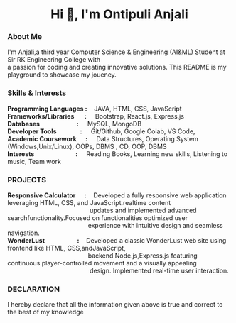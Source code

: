 <h1 align="center">Hi 👋, I'm Ontipuli Anjali</h1>
<h3 align="left">About Me</h3>
<p>I'm Anjali,a third year Computer Science & Engineering (AI&ML) Student at Sir RK Engineering College with<br>
a passion for coding and creating innovative solutions. This README is my playground to showcase my joueney.</p>
<h3 align="left">Skills & Interests</h3>
<strong> Programming Languages&nbsp:</strong>&nbsp&nbsp&nbsp JAVA, HTML, CSS, JavaScript<br>
<strong> Frameworks/Libraries&nbsp&nbsp&nbsp&nbsp&nbsp&nbsp&nbsp:</strong> &nbsp&nbsp&nbsp Bootstrap, React.js, Express.js<br>
<strong> Databases&nbsp&nbsp&nbsp&nbsp&nbsp&nbsp&nbsp&nbsp&nbsp&nbsp&nbsp&nbsp&nbsp&nbsp&nbsp&nbsp&nbsp&nbsp&nbsp&nbsp&nbsp&nbsp&nbsp&nbsp&nbsp:</strong>&nbsp&nbsp&nbsp&nbsp MySQL, MongoDB<br>
<strong> Developer Tools&nbsp&nbsp&nbsp&nbsp&nbsp&nbsp&nbsp&nbsp&nbsp&nbsp&nbsp&nbsp&nbsp&nbsp&nbsp&nbsp:</strong> &nbsp&nbsp&nbsp  Git/Github, Google Colab, VS Code,<br>
<strong> Academic Coursework&nbsp&nbsp&nbsp&nbsp&nbsp&nbsp:</strong> &nbsp&nbsp&nbsp Data Structures, Operating System (Windows,Unix/Linux), OOPs, DBMS , CD,
 OOP, DBMS<br>
<strong> Interests&nbsp&nbsp&nbsp&nbsp&nbsp&nbsp&nbsp&nbsp&nbsp&nbsp&nbsp&nbsp&nbsp&nbsp&nbsp&nbsp&nbsp&nbsp&nbsp&nbsp&nbsp&nbsp&nbsp&nbsp&nbsp&nbsp&nbsp&nbsp:</strong>&nbsp&nbsp&nbsp&nbsp  Reading Books,
  Learning new skills, Listening to music, Team work<br>
  <h3 align="left">PROJECTS</h3>
<strong>  Responsive Calculator&nbsp&nbsp&nbsp&nbsp&nbsp&nbsp:</strong>&nbsp&nbsp&nbsp Developed a fully responsive web application leveraging HTML, CSS, and JavaScript.realtime content &nbsp&nbsp&nbsp&nbsp&nbsp&nbsp&nbsp&nbsp&nbsp&nbsp&nbsp&nbsp&nbsp&nbsp&nbsp&nbsp&nbsp&nbsp&nbsp&nbsp&nbsp&nbsp&nbsp&nbsp&nbsp&nbsp&nbsp&nbsp&nbsp&nbsp&nbsp&nbsp&nbsp&nbsp&nbsp&nbsp&nbsp&nbsp&nbsp&nbsp&nbsp&nbsp&nbsp&nbsp&nbsp&nbsp updates and implemented advanced searchfunctionality.Focused on functionalities optimized user  &nbsp&nbsp&nbsp&nbsp&nbsp&nbsp&nbsp&nbsp&nbsp&nbsp&nbsp&nbsp&nbsp&nbsp&nbsp&nbsp&nbsp&nbsp&nbsp&nbsp&nbsp&nbsp&nbsp&nbsp&nbsp&nbsp&nbsp&nbsp&nbsp&nbsp&nbsp&nbsp&nbsp&nbsp&nbsp&nbsp&nbsp&nbsp&nbsp&nbsp&nbsp&nbsp&nbsp&nbsp&nbsp experience with intuitive design and seamless navigation.<br>
<strong> WonderLust&nbsp&nbsp&nbsp&nbsp&nbsp&nbsp&nbsp&nbsp&nbsp&nbsp&nbsp&nbsp&nbsp&nbsp&nbsp&nbsp&nbsp&nbsp&nbsp&nbsp&nbsp&nbsp:</strong>&nbsp&nbsp&nbsp Developed a classic WonderLust web site using frontend like HTML, CSS,andJavaScript, 
&nbsp&nbsp&nbsp&nbsp&nbsp&nbsp&nbsp&nbsp&nbsp&nbsp&nbsp&nbsp&nbsp&nbsp&nbsp&nbsp&nbsp&nbsp&nbsp&nbsp&nbsp&nbsp&nbsp&nbsp&nbsp&nbsp&nbsp&nbsp&nbsp&nbsp&nbsp&nbsp&nbsp&nbsp&nbsp&nbsp&nbsp&nbsp&nbsp&nbsp&nbsp&nbsp&nbsp&nbsp&nbsp&nbspbackend Node.js,Express.js featuring continuous player-controlled movement and a visually appealing 
&nbsp&nbsp&nbsp&nbsp&nbsp&nbsp&nbsp&nbsp&nbsp&nbsp&nbsp&nbsp&nbsp&nbsp&nbsp&nbsp&nbsp&nbsp&nbsp&nbsp&nbsp&nbsp&nbsp&nbsp&nbsp&nbsp&nbsp&nbsp&nbsp&nbsp&nbsp&nbsp&nbsp&nbsp&nbsp&nbsp&nbsp&nbsp&nbsp&nbsp&nbsp&nbsp&nbsp
&nbsp&nbsp design. Implemented real-time user interaction.<br>
<h3 align="left">DECLARATION</h3>
I hereby declare that all the information given above is true and correct to the best of my knowledge
